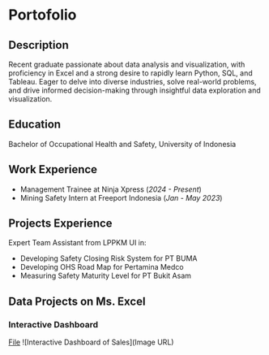 # Portofolio

## Description
Recent graduate passionate about data analysis and visualization, with proficiency in Excel and a strong desire to rapidly learn Python, SQL, and Tableau. Eager to delve into diverse industries, solve real-world problems, and drive informed decision-making through insightful data exploration and visualization. 

## Education
Bachelor of Occupational Health and Safety, University of Indonesia

## Work Experience
- Management Trainee at Ninja Xpress (_2024 - Present_)
- Mining Safety Intern at Freeport Indonesia (_Jan - May 2023_)

## Projects Experience
Expert Team Assistant from LPPKM UI in:
- Developing Safety Closing Risk System for PT BUMA
- Developing OHS Road Map for Pertamina Medco
- Measuring Safety Maturity Level for PT Bukit Asam

## Data Projects on Ms. Excel
### Interactive Dashboard
[File](https://docs.google.com/spreadsheets/d/1vS_f5-x-mwkt9Q47AppZVFJpXFmKFMiufG7B9FadGZQ/edit?usp=sharing)
![Interactive Dashboard of Sales](Image URL)
